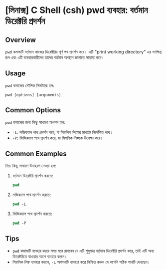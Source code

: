 # [লিনাক্স] C Shell (csh) pwd ব্যবহার: বর্তমান ডিরেক্টরি প্রদর্শন

## Overview
`pwd` কমান্ডটি বর্তমান কাজের ডিরেক্টরির পূর্ণ পথ প্রদর্শন করে। এটি "print working directory" এর সংক্ষিপ্ত রূপ এবং এটি ব্যবহারকারীদের তাদের বর্তমান অবস্থান জানাতে সাহায্য করে।

## Usage
`pwd` কমান্ডের মৌলিক সিনট্যাক্স হল:

```
pwd [options] [arguments]
```

## Common Options
`pwd` কমান্ডের জন্য কিছু সাধারণ অপশন হল:
- `-L`: লজিক্যাল পাথ প্রদর্শন করে, যা সিম্বলিক লিঙ্কের মাধ্যমে নির্দেশিত পাথ।
- `-P`: ফিজিক্যাল পাথ প্রদর্শন করে, যা সিম্বলিক লিঙ্ককে উপেক্ষা করে।

## Common Examples
নিচে কিছু সাধারণ উদাহরণ দেওয়া হল:

1. বর্তমান ডিরেক্টরি প্রদর্শন করতে:
   ```csh
   pwd
   ```

2. লজিক্যাল পাথ প্রদর্শন করতে:
   ```csh
   pwd -L
   ```

3. ফিজিক্যাল পাথ প্রদর্শন করতে:
   ```csh
   pwd -P
   ```

## Tips
- `pwd` কমান্ডটি ব্যবহার করার সময় মনে রাখবেন যে এটি শুধুমাত্র বর্তমান ডিরেক্টরি প্রদর্শন করে, তাই এটি অন্য ডিরেক্টরিতে যাওয়ার আগে ব্যবহার করুন।
- সিম্বলিক লিঙ্ক ব্যবহার করলে, `-L` অপশনটি ব্যবহার করে নিশ্চিত করুন যে আপনি সঠিক পাথটি দেখছেন।